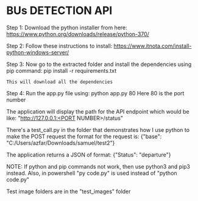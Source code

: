 # BUs DETECTION API

Step 1: Download the python installer from here:   https://www.python.org/downloads/release/python-370/

Step 2: Follow these instructions to install:   https://www.itnota.com/install-python-windows-server/

Step 3: Now go to the extracted folder and install the dependencies using pip command:
	pip install -r requirements.txt
	
	This will download all the dependencies

Step 4: Run the app.py file using: 	python app.py 80
	Here 80 is the port number

The application will display the path for the API endpoint which would be like:	"http://127.0.0.1:<PORT NUMBER>/status"


There's a test_call.py in the folder that demonstrates how I use python to make the POST request
the format for the request is: {"base": "C:/Users/azfar/Downloads/samuel/test2"}

The application returns a JSON of format:
{"Status": "departure"}


NOTE: If python and pip commands not work, then use python3 and pip3 instead.
	Also, in powershell "py code.py" is used instead of "python code.py"

Test image folders are in the "test_images" folder
